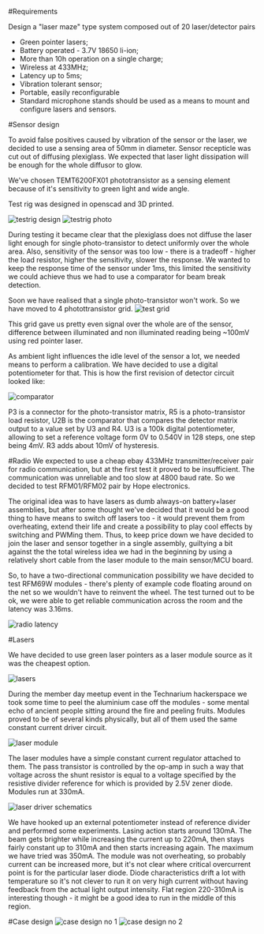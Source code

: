 #Requirements

Design a "laser maze" type system composed out of 20 laser/detector pairs

* Green pointer lasers;
* Battery operated - 3.7V 18650 li-ion;
* More than 10h operation on a single charge;
* Wireless at 433MHz;
* Latency up to 5ms;
* Vibration tolerant sensor;
* Portable, easily reconfigurable
* Standard microphone stands should be used as a means to mount and configure lasers and sensors.

#Sensor design

To avoid false positives caused by vibration of the sensor or the laser, we decided to use a sensing area of 50mm in diameter. Sensor recepticle was cut out of diffusing plexiglass. We expected that laser light dissipation will be enough for the whole diffusor to glow. 

We've chosen TEMT6200FX01 phototransistor as a sensing element because of it's sensitivity to green light and wide angle. 

Test rig was designed in openscad and 3D printed. 

![testrig design](pics/sensor-testrig-3d.png)
![testrig photo](pics/DSC01677.JPG)

During testing it became clear that the plexiglass does not diffuse the laser light enough for single photo-transistor to detect uniformly over the whole area. Also, sensitivity of the sensor was too low - there is a tradeoff - higher the load resistor, higher the sensitivity, slower the response. We wanted to keep the response time of the sensor under 1ms, this limited the sensitivity we could achieve thus we had to use a comparator for beam break detection.  

Soon we have realised that a single photo-transistor won't work. So we have moved to 4 photottransistor grid.
![test grid](pics/DSC01680.JPG)

This grid gave us pretty even signal over the whole are of the sensor, difference between illuminated and non illuminated reading being ~100mV using red pointer laser.

As ambient light influences the idle level of the sensor a lot, we needed means to perform a calibration. We have decided to use a digital potentiometer for that. This is how the first revision of detector circuit looked like:

![comparator](pics/comparator1.png)

P3 is a connector for the photo-transistor matrix, R5 is a photo-transistor load resistor, U2B is the comparator that compares the detector matrix output to a value set by U3 and R4. U3 is a 100k digital potentiometer, allowing to set a reference voltage form 0V to 0.540V in 128 steps, one step being 4mV. R3 adds about 10mV of hysteresis.

#Radio
We expected to use a cheap ebay 433MHz transmitter/receiver pair for radio communication, but at the first test it proved to be insufficient. The communication was unreliable and too slow at 4800 baud rate. So we decided to test RFM01/RFM02 pair by Hope electronics. 

The original idea was to have lasers as dumb always-on battery+laser assemblies, but after some thought we've decided that it would be a good thing to have means to switch off lasers too - it would prevent them from overheating, extend their life and create a possibility to play cool effects by switching and PWMing them. Thus, to keep price down we have decided to join the laser and sensor together in a single assembly, guiltying a bit against the the total wireless idea we had in the beginning by using a relatively short cable from the laser module to the main sensor/MCU board.

So, to have a two-directional communication possibility we have decided to test RFM69W modules - there's plenty of example code floating around on the net so we wouldn't have to reinvent the wheel. The test turned out to be ok, we were able to get reliable communication across the room and the latency was 3.16ms.

![radio latency](pics/radio-latency.png)

#Lasers

We have decided to use green laser pointers as a laser module source as it was the cheapest option. 

![lasers](pics/s-l400.jpg)

During the member day meetup event in the Technarium hackerspace we took some time to peel the aluminium case off the modules - some mental echo of ancient people sitting around the fire and peeling fruits. Modules proved to be of several kinds physically, but all of them used the same constant current driver circuit.

![laser module](pics/laser-module.png)

The laser modules have a simple constant current regulator attached to them. The pass transistor is controlled by the op-amp in such a way that voltage across the shunt resistor is equal to a voltage specified by the resistive divider reference for which is provided by 2.5V zener diode. Modules run at 330mA.

![laser driver schematics](pics/laser-driver-schematics.png)

We have hooked up an external potentiometer instead of reference divider and performed some experiments. Lasing action starts around 130mA. The beam gets brighter while increasing the current up to 220mA, then stays fairly constant up to 310mA and then starts increasing again. The maximum we have tried was 350mA. The module was not overheating, so probably current can be increased more, but it's not clear where critical overcurrent point is for the particular laser diode. Diode characteristics drift a lot with temperature so it's not clever to run it on very high current without having feedback from the actual light output intensity. Flat region 220-310mA is interesting though - it might be a good idea to run in the middle of this region. 

#Case design
![case design no 1](pics/case1.png)
![case design no 2](pics/case2.png)
<script src="https://embed.github.com/view/3d/Technariumas/lazer-maze/master/pics/case2.stl"></script>

<script src="https://embed.github.com/view/3d/skalnik/secret-bear-clip/master/stl/clip.stl"></script>
